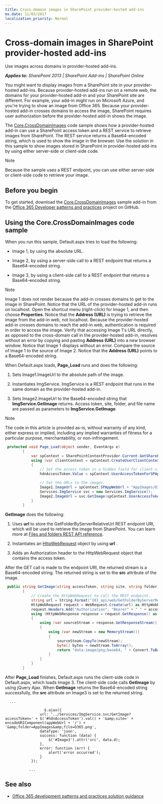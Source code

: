 ```yaml
---
title: Cross-domain images in SharePoint provider-hosted add-ins
ms.date: 11/03/2017
localization_priority: Normal
---
```

# Cross-domain images in SharePoint provider-hosted add-ins

Use images across domains in provider-hosted add-ins.

_**Applies to:** SharePoint 2013 | SharePoint Add-ins | SharePoint Online_

You might want to display images from a SharePoint site in your provider-hosted add-ins. Because provider-hosted add-ins run on a remote web, the domains for your provider-hosted add-in and your SharePoint site are different. For example, your add-in might run on Microsoft Azure, and you're trying to show an image from Office 365. Because your provider-hosted add-in crosses domains to access the image, SharePoint requires user authorization before the provider-hosted add-in shows the image.

The [Core.CrossDomainImages](https://github.com/SharePoint/PnP/tree/dev/Samples/Core.CrossDomainImages) code sample shows how a provider-hosted add-in can use a SharePoint access token and a REST service to retrieve images from SharePoint. The REST service returns a Base64-encoded string, which is used to show the image in the browser. Use the solution in this sample to show images stored in SharePoint in provider-hosted add-ins by using either server-side or client-side code.

> [!NOTE] 
> Because the sample uses a REST endpoint, you can use either server-side or client-side code to retrieve your image.

## Before you begin

To get started, download the [Core.CrossDomainImages](https://github.com/SharePoint/PnP/tree/dev/Samples/Core.CrossDomainImages) sample add-in from the [Office 365 Developer patterns and practices](https://github.com/SharePoint/PnP/tree/dev) project on GitHub.

## Using the Core.CrossDomainImages code sample

When you run this sample, Default.aspx tries to load the following:

- Image 1, by using the absolute URL. 
    
- Image 2, by using a server-side call to a REST endpoint that returns a Base64-encoded string.
    
- Image 3, by using a client-side call to a REST endpoint that returns a Base64-encoded string.
    
> [!NOTE] 
> Image 1 does not render because the add-in crosses domains to get to the image in SharePoint. Notice that the URL of the provider-hosted add-in runs on localhost. Open the shortcut menu (right-click) for Image 1, and then choose **Properties**. Notice that the **Address (URL)** is trying to retrieve the image from the add-in web, not localhost. Because the provider-hosted add-in crosses domains to reach the add-in web, authentication is required in order to access the image. Verify that accessing Image 1's URL directly, as opposed to the cross-domain call in the provider-hosted add-in, resolves without an error by copying and pasting **Address (URL)** into a new browser window. Notice that Image 1 displays without an error. Compare the source of Image 1 to the source of Image 2. Notice that the **Address (URL)** points to a Base64-encoded string.

When Default.aspx loads, **Page_Load** runs and does the following:

1. Sets Image1.ImageUrl to the absolute path of the image.
    
2. Instantiates ImgService. ImgService is a REST endpoint that runs in the same domain as the provider-hosted add-in.
    
3. Sets Image2.ImageUrl to the Base64-encoded string that **ImgService.GetImage** returns. Access token, site, folder, and file name are passed as parameters to **ImgService.GetImage**.
    
> [!NOTE] 
> The code in this article is provided as-is, without warranty of any kind, either express or implied, including any implied warranties of fitness for a particular purpose, merchantability, or non-infringement.

```csharp
 protected void Page_Load(object sender, EventArgs e)
        {
            var spContext = SharePointContextProvider.Current.GetSharePointContext(Context);
            using (var clientContext = spContext.CreateUserClientContextForSPAppWeb())
            {
                // Set the access token in a hidden field for client-side code to use.
                hdnAccessToken.Value = spContext.UserAccessTokenForSPAppWeb;

                // Set the URLs to the images.
                Image1.ImageUrl = spContext.SPAppWebUrl + "AppImages/O365.png";
                Services.ImgService svc = new Services.ImgService();
                Image2.ImageUrl = svc.GetImage(spContext.UserAccessTokenForSPAppWeb, spContext.SPAppWebUrl.ToString(), "AppImages", "O365.png");
            }
        }
```

**GetImage** does the following:

1. Uses **url** to store the GetFolderByServerRelativeUrl REST endpoint URI, which will be used to retrieve the image from SharePoint. You can learn more at [Files and folders REST API reference](http://msdn.microsoft.com/library/2c3d2545-1cd7-497e-b535-12199d8edfbb%28Office.15%29.aspx).
    
2. Instantiates an [HttpWebRequest](https://msdn.microsoft.com/library/system.net.httpwebrequest.aspx) object by using **url** .
    
3. Adds an Authorization header to the HttpWebRequest object that contains the access token. 
    
After the GET call is made to the endpoint URI, the returned stream is a Base64-encoded string. The returned string is set to the **src** attribute of the image.

```csharp
 public string GetImage(string accessToken, string site, string folder, string file)
        {
            // Create the HttpWebRequest to call the REST endpoint.
            string url = String.Format("{0}_api/web/GetFolderByServerRelativeUrl('{1}')/Files('{2}')/$value", site, folder, file);
            HttpWebRequest request = WebRequest.Create(url) as HttpWebRequest;
            request.Headers.Add("Authorization", "Bearer" + " " + accessToken);
            using (HttpWebResponse response = request.GetResponse() as HttpWebResponse)
            {
                using (var sourceStream = response.GetResponseStream())
                {
                    using (var newStream = new MemoryStream())
                    {
                        sourceSteam.CopyTo(newStream);
                        byte[] bytes = newStream.ToArray();
                        return "data:image/png;base64, " + Convert.ToBase64String(bytes);
                    }
                }
            }
        }
```

After **Page_Load** finishes, Default.aspx runs the client-side code in Default.aspx, which loads Image 3. The client-side code calls **GetImage** by using jQuery Ajax. When **GetImage** returns the Base64-encoded string successfully, the **src** attribute on Image3 is set to the returned string.

```
  ...

	              $.ajax({
                url: '../Services/ImgService.svc/GetImage?accessToken=' + $('#hdnAccessToken').val() + '&amp;site=' + encodeURIComponent(appWebUrl + '/') + '&amp;folder=AppImages&amp;file=O365.png',
                dataType: 'json',
                success: function (data) {
                    $('#Image3').attr('src', data.d);
                },
                error: function (err) {
                    alert('error occurred');
                }
            });

           ...

```

## See also
<a name="bk_addresources"> </a>

- [Office 365 development patterns and practices solution guidance](Office-365-development-patterns-and-practices-solution-guidance.md)
